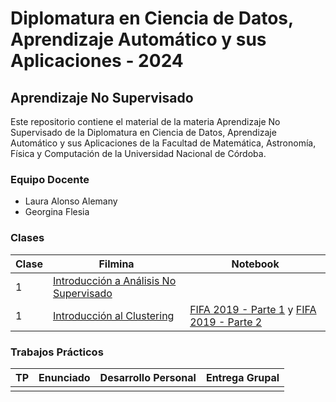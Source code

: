 # Diplomatura en Ciencia de Datos, Aprendizaje Automático y sus Aplicaciones - 2024

## Aprendizaje No Supervisado

Este repositorio contiene el material de la materia Aprendizaje No Supervisado de la Diplomatura en Ciencia de Datos, Aprendizaje Automático y sus Aplicaciones de la Facultad de Matemática, Astronomía, Física y Computación de la Universidad Nacional de Córdoba.

### Equipo Docente

- Laura Alonso Alemany
- Georgina Flesia

### Clases

| Clase | Filmina | Notebook |
|-------|---------|----------|
| 1 | [Introducción a Análisis No Supervisado](./clases/filminas/clase1_intro.pdf) | |
| 1 | [Introducción al Clustering](./clases/filminas/clase1_intro_clustering.pdf) | [FIFA 2019 - Parte 1](./clases/notebooks/ntb_clustering_1_fifa2019_Colab.ipynb) y [FIFA 2019 - Parte 2](./clases/notebooks/ntb_clustering_2_fifa2019_Colab.ipynb) |

### Trabajos Prácticos

| TP | Enunciado | Desarrollo Personal | Entrega Grupal |
|----|-----------|---------------------|----------------|
| | | | |
